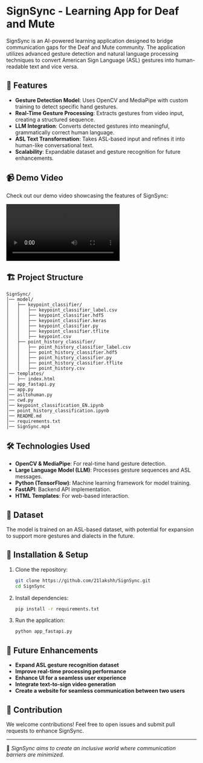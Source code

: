 # SignSync - Learning App for Deaf and Mute

SignSync is an AI-powered learning application designed to bridge communication gaps for the Deaf and Mute community. The application utilizes advanced gesture detection and natural language processing techniques to convert American Sign Language (ASL) gestures into human-readable text and vice versa.

## 🚀 Features
- **Gesture Detection Model**: Uses OpenCV and MediaPipe with custom training to detect specific hand gestures.
- **Real-Time Gesture Processing**: Extracts gestures from video input, creating a structured sequence.
- **LLM Integration**: Converts detected gestures into meaningful, grammatically correct human language.
- **ASL Text Transformation**: Takes ASL-based input and refines it into human-like conversational text.
- **Scalability**: Expandable dataset and gesture recognition for future enhancements.

## 📹 Demo Video
Check out our demo video showcasing the features of SignSync:

![SignSync Demo](SignSync.mp4)

## 🏗️ Project Structure
```
SignSync/
│── model/
│   ├── keypoint_classifier/
│   │   ├── keypoint_classifier_label.csv
│   │   ├── keypoint_classifier.hdf5
│   │   ├── keypoint_classifier.keras
│   │   ├── keypoint_classifier.py
│   │   ├── keypoint_classifier.tflite
│   │   ├── keypoint.csv
│   ├── point_history_classifier/
│   │   ├── point_history_classifier_label.csv
│   │   ├── point_history_classifier.hdf5
│   │   ├── point_history_classifier.py
│   │   ├── point_history_classifier.tflite
│   │   ├── point_history.csv
│── templates/
│   ├── index.html
│── app_fastapi.py
│── app.py
│── asltohuman.py
│── cwd.py
│── keypoint_classification_EN.ipynb
│── point_history_classification.ipynb
│── README.md
│── requirements.txt
│── SignSync.mp4
```

## 🛠️ Technologies Used
- **OpenCV & MediaPipe**: For real-time hand gesture detection.
- **Large Language Model (LLM)**: Processes gesture sequences and ASL messages.
- **Python (TensorFlow)**: Machine learning framework for model training.
- **FastAPI**: Backend API implementation.
- **HTML Templates**: For web-based interaction.

## 📂 Dataset
The model is trained on an ASL-based dataset, with potential for expansion to support more gestures and dialects in the future.

## 🚀 Installation & Setup
1. Clone the repository:
   ```bash
   git clone https://github.com/21lakshh/SignSync.git   
   cd SignSync
   ```
2. Install dependencies:
   ```bash
   pip install -r requirements.txt
   ```
3. Run the application:
   ```bash
   python app_fastapi.py
   ```

## 🔮 Future Enhancements
- **Expand ASL gesture recognition dataset**
- **Improve real-time processing performance**
- **Enhance UI for a seamless user experience**
- **Integrate text-to-sign video generation**
- **Create a website for seamless communication between two users**

## 🤝 Contribution
We welcome contributions! Feel free to open issues and submit pull requests to enhance SignSync.

---
🌟 *SignSync aims to create an inclusive world where communication barriers are minimized.*


